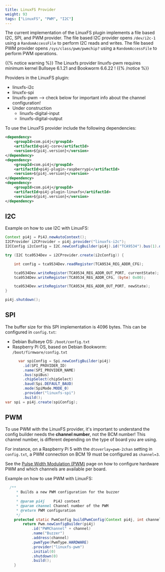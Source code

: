 ```yaml
---
title: LinuxFS Provider
weight: 93
tags: ["LinuxFS", "PWM", "I2C"]
---
```


The current implementation of the LinuxFS plugin implements a file based I2C, SPI, and PWM provider. The file based I2C provider opens 
`/dev/i2c-1` using a `RandomAccessFile` to perform I2C reads and writes. The file based PWM provider opens
`/sys/class/pwm/pwmchip?` using a `RandomAccessFile` to perform PWM operations.

{{% notice warning %}}
The Linuxfs provider linuxfs-pwm requires minimum kernel Bullseye 6.1.21 and Bookworm 6.6.22 !
{{% /notice %}}

Providers in the LinuxFS plugin:

* linuxfs-i2c
* linuxfx-spi
* linuxfs-pwm --> check below for important info about the channel configuration!
* Under construction
  * linuxfs-digital-input
  * linuxfs-digital-output

To use the LinuxFS provider include the following dependencies:

``` xml
<dependency>
    <groupId>com.pi4j</groupId>
    <artifactId>pi4j-core</artifactId>
    <version>${pi4j.version}</version>
</dependency>
<dependency>
    <groupId>com.pi4j</groupId>
    <artifactId>pi4j-plugin-raspberrypi</artifactId>
    <version>${pi4j.version}</version>
</dependency>
<dependency>
    <groupId>com.pi4j</groupId>
    <artifactId>pi4j-plugin-linuxfs</artifactId>
    <version>${pi4j.version}</version>
</dependency>
```

## I2C 

Example on how to use I2C with LinuxFS:

``` java
Context pi4j = Pi4J.newAutoContext();
I2CProvider i2CProvider = pi4j.provider("linuxfs-i2c");
I2CConfig i2cConfig = I2C.newConfigBuilder(pi4j).id("TCA9534").bus(1).device(0x3f).build();

try (I2C tca9534Dev = i2CProvider.create(i2cConfig)) {

	int config = tca9534Dev.readRegister(TCA9534_REG_ADDR_CFG);

	tca9534Dev.writeRegister(TCA9534_REG_ADDR_OUT_PORT, currentState);
	tca9534Dev.writeRegister(TCA9534_REG_ADDR_CFG, (byte) 0x00);

	tca9534Dev.writeRegister(TCA9534_REG_ADDR_OUT_PORT, newState);
}

pi4j.shutdown();
```

## SPI

The buffer size for this SPI implementation is 4096 bytes. This can be configured in `config.txt`:

* Debian Bullseye OS: `/boot/config.txt`
* Raspberry Pi OS, based on Debian Bookworm: `/boot/firmware/config.txt`

```java
      var spiConfig = Spi.newConfigBuilder(pi4j)
        .id(SPI_PROVIDER_ID)
        .name(SPI_PROVIDER_NAME)
        .bus(spiBus)
        .chipSelect(chipSelect)
        .baud(Spi.DEFAULT_BAUD)
        .mode(SpiMode.MODE_0)
        .provider("linuxfs-spi")
        .build();
var spi = pi4j.create(spiConfig);

```

## PWM

To use PWM with the LinuxFS provider, it's important to understand the config builder needs the **channel number**, not the BCM number! This channel number, is different depending on the type of board you are using. 

For instance, on a Raspberry Pi 5 with the `dtoverlay=pwm-2chan` setting in `config.txt`, a PWM connection on BCM 19 must be configured as `channel=3`. 

See the [Pulse Width Modulation (PWM)](/documentation/io-examples/pwm/#linuxfs-provider-linuxfs-pwm) page on how to configure hardware PWM and which channels are available per board.

Example on how to use PWM with LinuxFS:

```java
  /**
     * Builds a new PWM configuration for the buzzer
     *
     * @param pi4j    Pi4J context
     * @param channel Channel number of the PWM
     * @return PWM configuration
     */
    protected static PwmConfig buildPwmConfig(Context pi4j, int channel) {
        return Pwm.newConfigBuilder(pi4j)
            .id("PWMChannel" + channel)
            .name("Buzzer")
            .address(channel)
            .pwmType(PwmType.HARDWARE)
            .provider("linuxfs-pwm")
            .initial(0)
            .shutdown(0)
            .build();
    }

```

